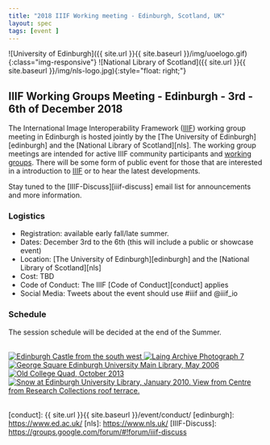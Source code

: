 ```yaml
---
title: "2018 IIIF Working meeting - Edinburgh, Scotland, UK"
layout: spec
tags: [event ]
---
```


![University of Edinburgh]({{ site.url }}{{ site.baseurl }}/img/uoelogo.gif){:class="img-responsive"}
![National Library of Scotland]({{ site.url }}{{ site.baseurl }}/img/nls-logo.jpg){:style="float: right;"}

## IIIF Working Groups Meeting - Edinburgh - 3rd - 6th of December 2018

The International Image Interoperability Framework ([IIIF][home-page]) working group meeting in Edinburgh is hosted jointly by the [The University of Edinburgh][edinburgh] and the [National Library of Scotland][nls]. The working group meetings are intended for active IIIF community participants and [working groups][groups]. There will be some form of public event for those that are interested in a introduction to [IIIF][home-page] or to hear the latest developments.

Stay tuned to the [IIIF-Discuss][iiif-discuss] email list for announcements and more information.

### Logistics

* Registration: available early fall/late summer.
* Dates: December 3rd to the 6th (this will include a public or showcase event)
* Location: [The University of Edinburgh][edinburgh] and the [National Library of Scotland][nls]
* Cost: TBD
* Code of Conduct: The IIIF [Code of Conduct][conduct] applies
* Social Media: Tweets about the event should use #iiif and @iiif_io

### Schedule

The session schedule will be decided at the end of the Summer.

<br/>

<div class="container" markdown="0">
    <a href="https://images.is.ed.ac.uk/luna/servlet/iiif/UoEart~1~1~4637~100429/0,59,4309,2074/,1024/0/default.jpg" data-lightbox="edinburgh-images" style="border-bottom: none">
        <img class="thumb-lightbox" alt="Edinburgh Castle from the south west" src="https://images.is.ed.ac.uk/luna/servlet/iiif/UoEart~1~1~4637~100429/0,59,4309,2074/,200/0/default.jpg">
    </a>
    <a href="https://images.is.ed.ac.uk/luna/servlet/iiif/UoEwmm~2~2~56000~103603/full/,1024/0/default.jpg" data-lightbox="edinburgh-images" style="border-bottom: none">
        <img class="thumb-lightbox" alt="Laing Archive Photograph 7" src="https://images.is.ed.ac.uk/luna/servlet/iiif/UoEwmm~2~2~56000~103603/full/,200/0/default.jpg">
    </a>
    <a href="https://images.is.ed.ac.uk/luna/servlet/iiif/UoEgal~4~4~43414~103145/full/,1024/0/default.jpg" data-lightbox="edinburgh-images" style="border-bottom: none">
        <img class="thumb-lightbox" alt="George Square Edinburgh University Main Library, May 2006" src="https://images.is.ed.ac.uk/luna/servlet/iiif/UoEgal~4~4~43414~103145/full/,200/0/default.jpg">
    </a>
    <a href="https://images.is.ed.ac.uk/luna/servlet/iiif/UoEgal~4~4~167142~162917/full/,1024/0/default.jpg" data-lightbox="edinburgh-images" style="border-bottom: none">
        <img class="thumb-lightbox" alt="Old College Quad, October 2013" src="https://images.is.ed.ac.uk/luna/servlet/iiif/UoEgal~4~4~167142~162917/full/,200/0/default.jpg">
    </a>
    <a href="https://images.is.ed.ac.uk/luna/servlet/iiif/UoEgal~4~4~46011~103398/full/,1024/0/default.jpg" data-lightbox="edinburgh-images" style="border-bottom: none">
        <img class="thumb-lightbox" alt="Snow at Edinburgh University Library, January 2010. View from Centre from Research Collections roof terrace." src="https://images.is.ed.ac.uk/luna/servlet/iiif/UoEgal~4~4~46011~103398/full/,200/0/default.jpg">
    </a>
</div>

<br/>

<script>
    lightbox.option({
      'resizeDuration': 100,
      'wrapAround': true
    })
</script>
[home-page]: http://iiif.io/
[groups]: http://iiif.io/community/groups/
[conduct]: {{ site.url }}{{ site.baseurl }}/event/conduct/
[edinburgh]: https://www.ed.ac.uk/
[nls]: https://www.nls.uk/
[IIIF-Discuss]: https://groups.google.com/forum/#!forum/iiif-discuss
